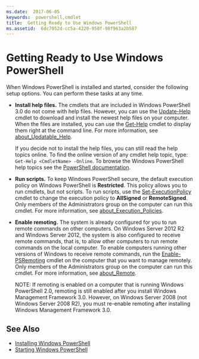 ```yaml
---
ms.date:  2017-06-05
keywords:  powershell,cmdlet
title:  Getting Ready to Use Windows PowerShell
ms.assetid:  6dc7052d-cc5a-4220-950f-98f963a2b587
---
```


# Getting Ready to Use Windows PowerShell
When Windows PowerShell is installed and started, consider the following setup options. You can perform these tasks at any time.

- **Install help files.** The cmdlets that are included in Windows PowerShell 3.0 do not come with help files. However, you can use the [Update-Help](/powershell/module/microsoft.powershell.core/update-help) cmdlet to download and install the newest help files on your computer. When the files are installed, you can use the [Get-Help](/powershell/module/microsoft.powershell.core/get-help) cmdlet to display them right at the command line. For more information, see [about_Updatable_Help](/powershell/module/microsoft.powershell.core/about/about_execution_policies).

    If you decide not to install the help files, you can still read the help topics online. To find the online version of any cmdlet help topic, type: `Get-Help <CmdletName> -Online`. To browse the Windows PowerShell help topics see the [PowerShell documentation](/powershell/scripting).

- **Run scripts.** To keep Windows PowerShell secure, the default execution policy on Windows PowerShell is **Restricted**. This policy allows you to run cmdlets, but not scripts. To run scripts, use the [Set-ExecutionPolicy](/powershell/module/microsoft.powershell.security/set-executionpolicy) cmdlet to change the execution policy to **AllSigned** or **RemoteSigned**. Only members of the Administrators group on the computer can run this cmdlet. For more information, see [about_Execution_Policies](/powershell/module/microsoft.powershell.core/about/about_execution_policies).

- **Enable remoting.** The system is already configured for you to run remote commands on other computers. On Windows Server 2012 R2 and Windows Server 2012, the system is also configured to receive remote commands, that is, to allow other computers to run remote commands on the local computer. To enable computers running other versions of Windows to receive remote commands, run the [Enable-PSRemoting](/powershell/module/microsoft.powershell.core/enable-psremoting) cmdlet on the computer that you want to manage remotely. Only members of the Administrators group on the computer can run this cmdlet. For more information, see [about_Remote](/powershell/module/microsoft.powershell.core/about/about_remote).

    NOTE: If remoting is enabled on a computer that is running Windows PowerShell 2.0, remoting is still enabled after you install Windows Management Framework 3.0. However, on Windows Server 2008 (not Windows Server 2008 R2), you must re-enable remoting after installing Windows Management Framework 3.0.

## See Also
- [Installing Windows PowerShell](../setup/Installing-Windows-PowerShell.md)
- [Starting Windows PowerShell](/powershell/scripting/setup/starting-windows-powershell)


